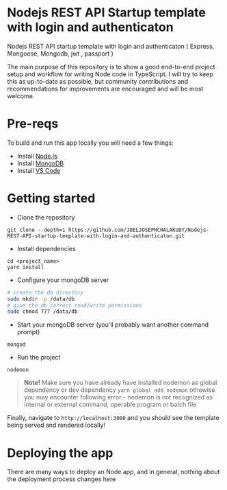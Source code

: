 # Nodejs REST API Startup template with login and authenticaton
Nodejs REST API  startup template with login and authenticaton ( Express, Mongoose, Mongodb, jwt , passport )  


The main purpose of this repository is to show a good end-to-end project setup and workflow for writing Node code in TypeScript.
I will try to keep this as up-to-date as possible, but community contributions and recommendations for improvements are encouraged and will be most welcome. 


# Pre-reqs
To build and run this app locally you will need a few things:
- Install [Node.js](https://nodejs.org/en/)
- Install [MongoDB](https://docs.mongodb.com/manual/installation/)
- Install [VS Code](https://code.visualstudio.com/)

# Getting started
- Clone the repository
```
git clone --depth=1 https://github.com/JOELJOSEPHCHALAKUDY/Nodejs-REST-API-startup-template-with-login-and-authenticaton.git
```
- Install dependencies
```
cd <project_name>
yarn install
```
- Configure your mongoDB server
```bash
# create the db directory
sudo mkdir -p /data/db
# give the db correct read/write permissions
sudo chmod 777 /data/db
```
- Start your mongoDB server (you'll probably want another command prompt)
```
mongod
```
- Run the project
```
nodemon
```
> **Note!** Make sure you have already have  installed nodemon as global dependency or dev dependency `yarn global add nodemon` othewise you may encounter following error:- nodemon is not recognized as internal or external command, operable program or batch file


Finally, navigate to `http://localhost:3000` and you should see the template being served and rendered locally!

# Deploying the app
There are many ways to deploy an Node app, and in general, nothing about the deployment process changes here 
